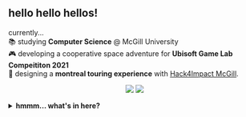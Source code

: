 ## hello hello hellos!
currently...
<br>
📚 studying **Computer Science** @ McGill University
<br>
🎮 developing a cooperative space adventure for **Ubisoft Game Lab Compeititon 2021**
<br>
🎨 designing a **montreal touring experience** with [Hack4Impact McGill](https://hack4impact-mcgill.now.sh/).

<p align = "center">
  <img src = "https://github-readme-stats.vercel.app/api?username=sophearahsp&hide_rank=true&line_height=20&count_private=true&show_icons=true">
  <img src = "https://github-readme-stats.vercel.app/api/top-langs/?username=sophearahsp&layout=compact">
</p>

<!--
Here are some ideas to get you started:

- 🔭 I’m currently working on ...
- 🌱 I’m currently learning ...
- 👯 I’m looking to collaborate on ...
- 🤔 I’m looking for help with ...
- 💬 Ask me about ...
- 📫 How to reach me: ...
- 😄 Pronouns: ...
- ⚡ Fun fact: ...
-->

<details> 
<summary> <b>hmmm... what's in here?</b> </summary>

### <b>surprise cat!</b>

![yawn](https://user-images.githubusercontent.com/28612003/109411639-68f67f80-7958-11eb-84f9-ff6545d76a6c.JPG)

![IMG_5544](https://user-images.githubusercontent.com/28612003/109412263-d0fa9500-795b-11eb-83e7-61aeeafa7d03.JPG)

</details>
